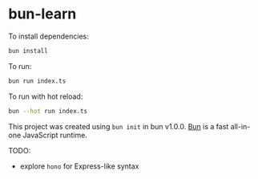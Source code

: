 # bun-learn

To install dependencies:

```bash
bun install
```

To run:

```bash
bun run index.ts
```

To run with hot reload:

```bash
bun --hot run index.ts
```

This project was created using `bun init` in bun v1.0.0. [Bun](https://bun.sh) is a fast all-in-one JavaScript runtime.

TODO:
- explore `hono` for Express-like syntax
